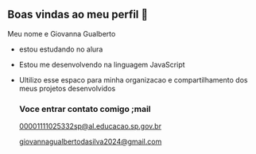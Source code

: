 ## Boas vindas ao meu perfil 👋

Meu nome e Giovanna Gualberto

- estou estudando no alura
- Estou me desenvolvendo na linguagem JavaScript
- Ultilizo esse espaco para minha organizacao e compartilhamento dos meus projetos desenvolvidos

  ### Voce entrar contato comigo ;mail

  00001111025332sp@al.educacao.sp.gov.br
  
  giovannagualbertodasilva2024@gmail.com
